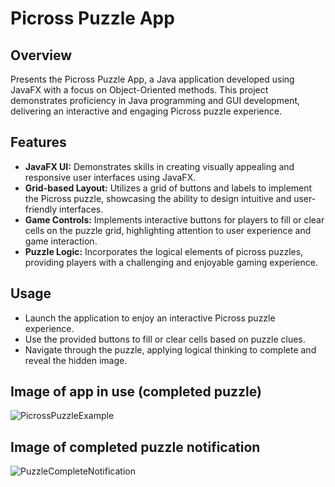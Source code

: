 # Picross Puzzle App

## Overview

Presents the Picross Puzzle App, a Java application developed using JavaFX with a focus on Object-Oriented methods. This project demonstrates proficiency in Java programming and GUI development, delivering an interactive and engaging Picross puzzle experience.

## Features

- **JavaFX UI:** Demonstrates skills in creating visually appealing and responsive user interfaces using JavaFX.
- **Grid-based Layout:** Utilizes a grid of buttons and labels to implement the Picross puzzle, showcasing the ability to design intuitive and user-friendly interfaces.
- **Game Controls:** Implements interactive buttons for players to fill or clear cells on the puzzle grid, highlighting attention to user experience and game interaction.
- **Puzzle Logic:** Incorporates the logical elements of picross puzzles, providing players with a challenging and enjoyable gaming experience.

## Usage

- Launch the application to enjoy an interactive Picross puzzle experience.
- Use the provided buttons to fill or clear cells based on puzzle clues.
- Navigate through the puzzle, applying logical thinking to complete and reveal the hidden image.

## Image of app in use (completed puzzle)
![PicrossPuzzleExample](https://github.com/DerimB/PicrossPuzzleApp/assets/123917611/80f0f6fb-e0c2-45b6-819a-39be9823858d)

## Image of completed puzzle notification
![PuzzleCompleteNotification](https://github.com/DerimB/PicrossPuzzleApp/assets/123917611/d7d6ee39-ceef-450e-b0d5-69cb8b56122a)
